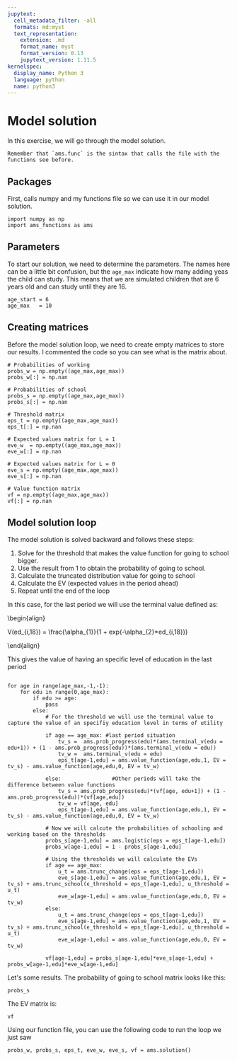 ```yaml
---
jupytext:
  cell_metadata_filter: -all
  formats: md:myst
  text_representation:
    extension: .md
    format_name: myst
    format_version: 0.13
    jupytext_version: 1.11.5
kernelspec:
  display_name: Python 3
  language: python
  name: python3
---
```


# Model solution

In this exercise, we will go through the model solution.


```{warning} 
Remember that `ams.func` is the sintax that calls the file with the functions see before.
```


## Packages

First, calls numpy and my functions file so we can use it in our model solution.


```{code-cell} ipython3
import numpy as np
import ams_functions as ams
```

## Parameters

To start our solution, we need to determine the parameters. The names here can be a little bit confusion, but the `age_max` indicate how many adding yeas the child can study. This means that we are simulated children that are 6 years old and can study until they are 16. 

```{code-cell} ipython3
age_start = 6
age_max   = 10
```

## Creating matrices

Before the model solution loop, we need to create empty matrices to store our results. I commented the code so you can see what is the matrix about.

```{code-cell} ipython3
# Probabilities of working
probs_w = np.empty((age_max,age_max)) 
probs_w[:] = np.nan         

# Probabilities of school
probs_s = np.empty((age_max,age_max)) 
probs_s[:] = np.nan   

# Threshold matrix
eps_t = np.empty((age_max,age_max)) 
eps_t[:] = np.nan         

# Expected values matrix for L = 1 
eve_w  = np.empty((age_max,age_max)) 
eve_w[:] = np.nan              

# Expected values matrix for L = 0 
eve_s = np.empty((age_max,age_max)) 
eve_s[:] = np.nan   

# Value function matrix
vf = np.empty((age_max,age_max)) 
vf[:] = np.nan  
```

## Model solution loop

The model solution is solved backward and follows these steps:

1. Solve for the threshold that makes the value function for going to school bigger.
2. Use the result from 1 to obtain the probability of going to school.
3. Calculate the truncated distribution value for going to school
4. Calculate the EV (expected values in the period ahead)
5. Repeat until the end of the loop

In this case, for the last period we will use the terminal value defined as:

\begin{align}

V(ed_{i,18}) = \frac{\alpha_{1}}{1 + exp(-\alpha_{2}*ed_{i,18})}

\end{align}

This gives the value of having an specific level of education in the last period

```{code-cell} ipython3

for age in range(age_max,-1,-1):
    for edu in range(0,age_max):
        if edu >= age:
            pass
        else:       
            # For the threshold we will use the terminal value to capture the value of an specifiy education level in terms of utility  
               
            if age == age_max: #last period situation
                tv_s =  ams.prob_progress(edu)*(ams.terminal_v(edu = edu+1)) + (1 - ams.prob_progress(edu))*(ams.terminal_v(edu = edu)) 
                tv_w =  ams.terminal_v(edu = edu)
                eps_t[age-1,edu] = ams.value_function(age,edu,1, EV = tv_s) - ams.value_function(age,edu,0, EV = tv_w)
                                   
            else:                #Other periods will take the difference between value functions
                tv_s = ams.prob_progress(edu)*(vf[age, edu+1]) + (1 - ams.prob_progress(edu))*(vf[age,edu])
                tv_w = vf[age, edu]
                eps_t[age-1,edu] = ams.value_function(age,edu,1, EV = tv_s) - ams.value_function(age,edu,0, EV = tv_w)
            
            # Now we will calcute the probabilities of schooling and working based on the thresholds                     
            probs_s[age-1,edu] = ams.logistic(eps = eps_t[age-1,edu])
            probs_w[age-1,edu] = 1 - probs_s[age-1,edu]
            
            # Using the thresholds we will calculate the EVs
            if age == age_max:
                u_t = ams.trunc_change(eps = eps_t[age-1,edu])
                eve_s[age-1,edu] = ams.value_function(age,edu,1, EV = tv_s) + ams.trunc_school(ϵ_threshold = eps_t[age-1,edu], u_threshold = u_t)
                eve_w[age-1,edu] = ams.value_function(age,edu,0, EV = tv_w)
            else:
                u_t = ams.trunc_change(eps = eps_t[age-1,edu])
                eve_s[age-1,edu] = ams.value_function(age,edu,1, EV = tv_s) + ams.trunc_school(ϵ_threshold = eps_t[age-1,edu], u_threshold = u_t)
                eve_w[age-1,edu] = ams.value_function(age,edu,0, EV = tv_w)
            
            vf[age-1,edu] = probs_s[age-1,edu]*eve_s[age-1,edu] + probs_w[age-1,edu]*eve_w[age-1,edu]
```

Let's some results. The probability of going to school matrix looks like this:

```{code-cell} ipython3
probs_s
```

The EV matrix is:

```{code-cell} ipython3
vf
```

Using our function file, you can use the following code to run the loop we just saw

```{code-cell} ipython3
probs_w, probs_s, eps_t, eve_w, eve_s, vf = ams.solution()